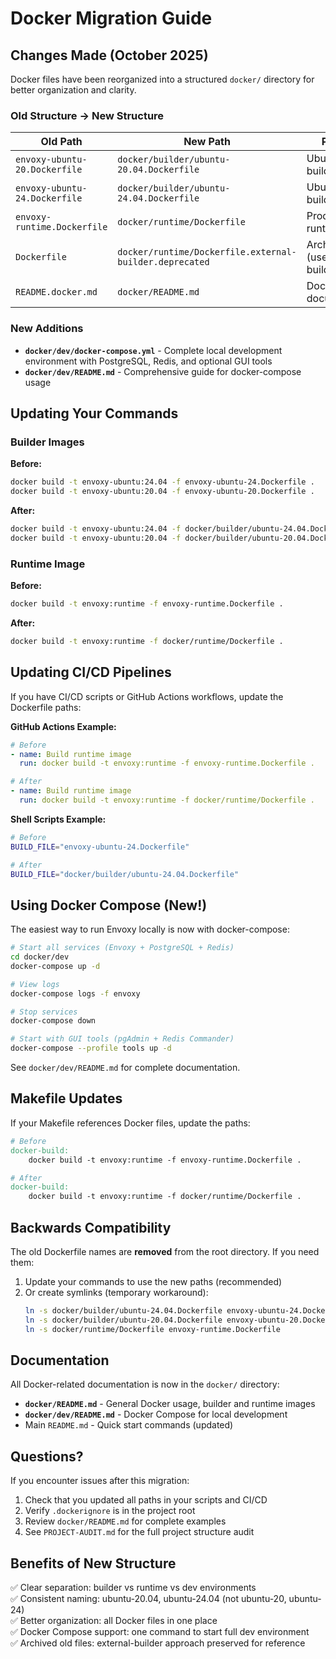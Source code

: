 # Docker Migration Guide

## Changes Made (October 2025)

Docker files have been reorganized into a structured `docker/` directory for better organization and clarity.

### Old Structure → New Structure

| Old Path                      | New Path                                                | Purpose                          |
| ----------------------------- | ------------------------------------------------------- | -------------------------------- |
| `envoxy-ubuntu-20.Dockerfile` | `docker/builder/ubuntu-20.04.Dockerfile`                | Ubuntu 20.04 builder image       |
| `envoxy-ubuntu-24.Dockerfile` | `docker/builder/ubuntu-24.04.Dockerfile`                | Ubuntu 24.04 builder image       |
| `envoxy-runtime.Dockerfile`   | `docker/runtime/Dockerfile`                             | Production runtime image         |
| `Dockerfile`                  | `docker/runtime/Dockerfile.external-builder.deprecated` | Archived (used external builder) |
| `README.docker.md`            | `docker/README.md`                                      | Docker documentation             |

### New Additions

- **`docker/dev/docker-compose.yml`** - Complete local development environment with PostgreSQL, Redis, and optional GUI tools
- **`docker/dev/README.md`** - Comprehensive guide for docker-compose usage

## Updating Your Commands

### Builder Images

**Before:**

```bash
docker build -t envoxy-ubuntu:24.04 -f envoxy-ubuntu-24.Dockerfile .
docker build -t envoxy-ubuntu:20.04 -f envoxy-ubuntu-20.Dockerfile .
```

**After:**

```bash
docker build -t envoxy-ubuntu:24.04 -f docker/builder/ubuntu-24.04.Dockerfile .
docker build -t envoxy-ubuntu:20.04 -f docker/builder/ubuntu-20.04.Dockerfile .
```

### Runtime Image

**Before:**

```bash
docker build -t envoxy:runtime -f envoxy-runtime.Dockerfile .
```

**After:**

```bash
docker build -t envoxy:runtime -f docker/runtime/Dockerfile .
```

## Updating CI/CD Pipelines

If you have CI/CD scripts or GitHub Actions workflows, update the Dockerfile paths:

**GitHub Actions Example:**

```yaml
# Before
- name: Build runtime image
  run: docker build -t envoxy:runtime -f envoxy-runtime.Dockerfile .

# After
- name: Build runtime image
  run: docker build -t envoxy:runtime -f docker/runtime/Dockerfile .
```

**Shell Scripts Example:**

```bash
# Before
BUILD_FILE="envoxy-ubuntu-24.Dockerfile"

# After
BUILD_FILE="docker/builder/ubuntu-24.04.Dockerfile"
```

## Using Docker Compose (New!)

The easiest way to run Envoxy locally is now with docker-compose:

```bash
# Start all services (Envoxy + PostgreSQL + Redis)
cd docker/dev
docker-compose up -d

# View logs
docker-compose logs -f envoxy

# Stop services
docker-compose down

# Start with GUI tools (pgAdmin + Redis Commander)
docker-compose --profile tools up -d
```

See `docker/dev/README.md` for complete documentation.

## Makefile Updates

If your Makefile references Docker files, update the paths:

```makefile
# Before
docker-build:
	docker build -t envoxy:runtime -f envoxy-runtime.Dockerfile .

# After
docker-build:
	docker build -t envoxy:runtime -f docker/runtime/Dockerfile .
```

## Backwards Compatibility

The old Dockerfile names are **removed** from the root directory. If you need them:

1. Update your commands to use the new paths (recommended)
2. Or create symlinks (temporary workaround):
   ```bash
   ln -s docker/builder/ubuntu-24.04.Dockerfile envoxy-ubuntu-24.Dockerfile
   ln -s docker/builder/ubuntu-20.04.Dockerfile envoxy-ubuntu-20.Dockerfile
   ln -s docker/runtime/Dockerfile envoxy-runtime.Dockerfile
   ```

## Documentation

All Docker-related documentation is now in the `docker/` directory:

- **`docker/README.md`** - General Docker usage, builder and runtime images
- **`docker/dev/README.md`** - Docker Compose for local development
- Main `README.md` - Quick start commands (updated)

## Questions?

If you encounter issues after this migration:

1. Check that you updated all paths in your scripts and CI/CD
2. Verify `.dockerignore` is in the project root
3. Review `docker/README.md` for complete examples
4. See `PROJECT-AUDIT.md` for the full project structure audit

## Benefits of New Structure

✅ Clear separation: builder vs runtime vs dev environments  
✅ Consistent naming: ubuntu-20.04, ubuntu-24.04 (not ubuntu-20, ubuntu-24)  
✅ Better organization: all Docker files in one place  
✅ Docker Compose support: one command to start full dev environment  
✅ Archived old files: external-builder approach preserved for reference
